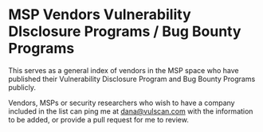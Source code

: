 # MSP Vendors Vulnerability DIsclosure Programs / Bug Bounty Programs

This serves as a general index of vendors in the MSP space who have published their Vulnerability Disclosure Program and Bug Bounty Programs publicly.

Vendors, MSPs or security researchers who wish to have a company included in the list can ping me at [dana@vulscan.com](mailto:dana@vulscan.com) with the information to be added, or provide a pull request for me to review. 

